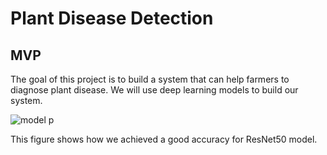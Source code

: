 # Plant Disease Detection
## MVP


The goal of this project is to build a system that can help farmers to diagnose plant disease.
We will use deep learning models to build our system.

![model p](https://user-images.githubusercontent.com/93079353/150074626-37b1f63f-fd53-4280-a6c9-e3f446e1935d.png)

This figure shows how we achieved a good accuracy for ResNet50 model.
